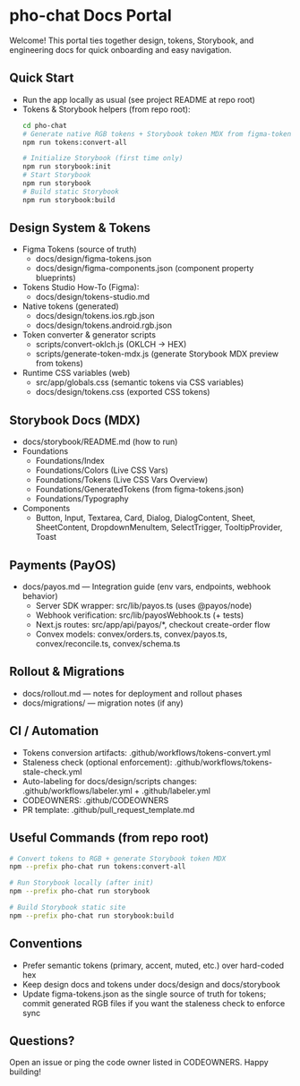 # pho-chat Docs Portal

Welcome! This portal ties together design, tokens, Storybook, and engineering docs for quick onboarding and easy navigation.

## Quick Start

- Run the app locally as usual (see project README at repo root)
- Tokens & Storybook helpers (from repo root):
  ```bash
  cd pho-chat
  # Generate native RGB tokens + Storybook token MDX from figma-tokens.json
  npm run tokens:convert-all

  # Initialize Storybook (first time only)
  npm run storybook:init
  # Start Storybook
  npm run storybook
  # Build static Storybook
  npm run storybook:build
  ```

## Design System & Tokens

- Figma Tokens (source of truth)
  - docs/design/figma-tokens.json
  - docs/design/figma-components.json (component property blueprints)
- Tokens Studio How-To (Figma):
  - docs/design/tokens-studio.md
- Native tokens (generated)
  - docs/design/tokens.ios.rgb.json
  - docs/design/tokens.android.rgb.json
- Token converter & generator scripts
  - scripts/convert-oklch.js (OKLCH → HEX)
  - scripts/generate-token-mdx.js (generate Storybook MDX preview from tokens)
- Runtime CSS variables (web)
  - src/app/globals.css (semantic tokens via CSS variables)
  - docs/design/tokens.css (exported CSS tokens)

## Storybook Docs (MDX)

- docs/storybook/README.md (how to run)
- Foundations
  - Foundations/Index
  - Foundations/Colors (Live CSS Vars)
  - Foundations/Tokens (Live CSS Vars Overview)
  - Foundations/GeneratedTokens (from figma-tokens.json)
  - Foundations/Typography
- Components
  - Button, Input, Textarea, Card, Dialog, DialogContent, Sheet, SheetContent, DropdownMenuItem, SelectTrigger, TooltipProvider, Toast

## Payments (PayOS)

- docs/payos.md — Integration guide (env vars, endpoints, webhook behavior)
  - Server SDK wrapper: src/lib/payos.ts (uses @payos/node)
  - Webhook verification: src/lib/payosWebhook.ts (+ tests)
  - Next.js routes: src/app/api/payos/*, checkout create-order flow
  - Convex models: convex/orders.ts, convex/payos.ts, convex/reconcile.ts, convex/schema.ts

## Rollout & Migrations

- docs/rollout.md — notes for deployment and rollout phases
- docs/migrations/ — migration notes (if any)

## CI / Automation

- Tokens conversion artifacts: .github/workflows/tokens-convert.yml
- Staleness check (optional enforcement): .github/workflows/tokens-stale-check.yml
- Auto-labeling for docs/design/scripts changes: .github/workflows/labeler.yml + .github/labeler.yml
- CODEOWNERS: .github/CODEOWNERS
- PR template: .github/pull_request_template.md

## Useful Commands (from repo root)

```bash
# Convert tokens to RGB + generate Storybook token MDX
npm --prefix pho-chat run tokens:convert-all

# Run Storybook locally (after init)
npm --prefix pho-chat run storybook

# Build Storybook static site
npm --prefix pho-chat run storybook:build
```

## Conventions

- Prefer semantic tokens (primary, accent, muted, etc.) over hard-coded hex
- Keep design docs and tokens under docs/design and docs/storybook
- Update figma-tokens.json as the single source of truth for tokens; commit generated RGB files if you want the staleness check to enforce sync

## Questions?

Open an issue or ping the code owner listed in CODEOWNERS. Happy building!

